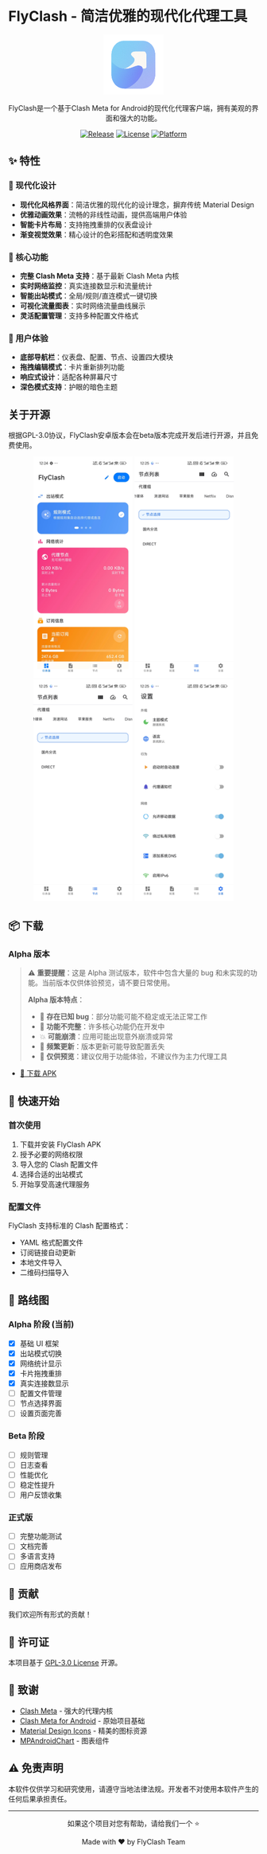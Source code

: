 # FlyClash - 简洁优雅的现代化代理工具

<div align="center">
  <img src="screenshots/logo.png" alt="FlyClash Logo" width="120" height="120">

FlyClash是一个基于Clash Meta for Android的现代化代理客户端，拥有美观的界面和强大的功能。

  [![Release](https://img.shields.io/github/v/release/yourusername/FlyClash?include_prereleases&label=Alpha)](https://github.com/yourusername/FlyClash/releases)
  [![License](https://img.shields.io/github/license/yourusername/FlyClash)](LICENSE)
  [![Platform](https://img.shields.io/badge/platform-Android-green.svg)](https://www.android.com)
</div>

## ✨ 特性

### 🎨 现代化设计
- **现代化风格界面**：简洁优雅的现代化的设计理念，摒弃传统 Material Design
- **优雅动画效果**：流畅的非线性动画，提供高端用户体验
- **智能卡片布局**：支持拖拽重排的仪表盘设计
- **渐变视觉效果**：精心设计的色彩搭配和透明度效果

### 🚀 核心功能
- **完整 Clash Meta 支持**：基于最新 Clash Meta 内核
- **实时网络监控**：真实连接数显示和流量统计
- **智能出站模式**：全局/规则/直连模式一键切换
- **可视化流量图表**：实时网络流量曲线展示
- **灵活配置管理**：支持多种配置文件格式

### 📱 用户体验
- **底部导航栏**：仪表盘、配置、节点、设置四大模块
- **拖拽编辑模式**：卡片重新排列功能
- **响应式设计**：适配各种屏幕尺寸
- **深色模式支持**：护眼的暗色主题

## 关于开源
 根据GPL-3.0协议，FlyClash安卓版本会在beta版本完成开发后进行开源，并且免费使用。

<div align="center">
  <img src="https://raw.githubusercontent.com/GtxFury/FlyClash-Android/main/screenshots/dashboard.jpg" alt="仪表盘" width="200">
  <img src="https://raw.githubusercontent.com/GtxFury/FlyClash-Android/main/screenshots/node.jpg" alt="配置管理" width="200">
  <img src="https://raw.githubusercontent.com/GtxFury/FlyClash-Android/main/screenshots/node.jpg" alt="节点列表" width="200">
  <img src="https://raw.githubusercontent.com/GtxFury/FlyClash-Android/main/screenshots/setting.jpg" alt="设置" width="200">
</div>

## 📦 下载

### Alpha 版本
> ⚠️ **重要提醒**：这是 Alpha 测试版本，软件中包含大量的 bug 和未实现的功能。当前版本仅供体验预览，请不要日常使用。
>
> **Alpha 版本特点**：
> - 🐛 **存在已知 bug**：部分功能可能不稳定或无法正常工作
> - 🚧 **功能不完整**：许多核心功能仍在开发中
> - 💥 **可能崩溃**：应用可能出现意外崩溃或异常
> - 🔄 **频繁更新**：版本更新可能导致配置丢失
> - 📱 **仅供预览**：建议仅用于功能体验，不建议作为主力代理工具

- [📱 下载 APK](https://github.com/GtxFury/FlyClash/releases/latest)

## 🚀 快速开始

### 首次使用
1. 下载并安装 FlyClash APK
2. 授予必要的网络权限
3. 导入您的 Clash 配置文件
4. 选择合适的出站模式
5. 开始享受高速代理服务

### 配置文件
FlyClash 支持标准的 Clash 配置格式：
- YAML 格式配置文件
- 订阅链接自动更新
- 本地文件导入
- 二维码扫描导入

## 🎯 路线图

### Alpha 阶段 (当前)
- [x] 基础 UI 框架
- [x] 出站模式切换
- [x] 网络统计显示
- [x] 卡片拖拽重排
- [x] 真实连接数显示
- [ ] 配置文件管理
- [ ] 节点选择界面
- [ ] 设置页面完善

### Beta 阶段
- [ ] 规则管理
- [ ] 日志查看
- [ ] 性能优化
- [ ] 稳定性提升
- [ ] 用户反馈收集

### 正式版
- [ ] 完整功能测试
- [ ] 文档完善
- [ ] 多语言支持
- [ ] 应用商店发布

## 🤝 贡献

我们欢迎所有形式的贡献！

## 📄 许可证

本项目基于 [GPL-3.0 License](LICENSE) 开源。

## 🙏 致谢

- [Clash Meta](https://github.com/MetaCubeX/Clash.Meta) - 强大的代理内核
- [Clash Meta for Android](https://github.com/MetaCubeX/ClashMetaForAndroid) - 原始项目基础
- [Material Design Icons](https://materialdesignicons.com/) - 精美的图标资源
- [MPAndroidChart](https://github.com/PhilJay/MPAndroidChart) - 图表组件


## ⚠️ 免责声明

本软件仅供学习和研究使用，请遵守当地法律法规。开发者不对使用本软件产生的任何后果承担责任。

---

<div align="center">
  <p>如果这个项目对您有帮助，请给我们一个 ⭐️</p>
  <p>Made with ❤️ by FlyClash Team</p>
</div>
